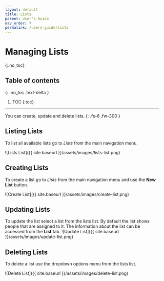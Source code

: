 ```yaml
---
layout: default
title: Lists
parent: User's Guide
nav_order: 7
permalink: /users-guide/lists
---
```


# Managing Lists
{:.no_toc}

## Table of contents
{: .no_toc .text-delta }

1. TOC
{:toc}

---

You can create, update and delete lists.
{: .fs-6 .fw-300 }

## Listing Lists
To list all available lists go to *Lists* from the main navigation menu.

![Lists List]({{ site.baseurl }}/assets/images/lists-list.png)

## Creating Lists
To create a list go to *Lists* from the main navigation menu and use the **New List** button.

![Create List]({{ site.baseurl }}/assets/images/create-list.png)

## Updating Lists
To update the list select a list from the lists list. By default the list shows people that are assigned to it. The information about the list can be accessed from the **List** tab.
![Update List]({{ site.baseurl }}/assets/images/update-list.png)

## Deleting Lists
To delete a list use the dropdown options menu from the lists list.

![Delete List]({{ site.baseurl }}/assets/images/delete-list.png)
